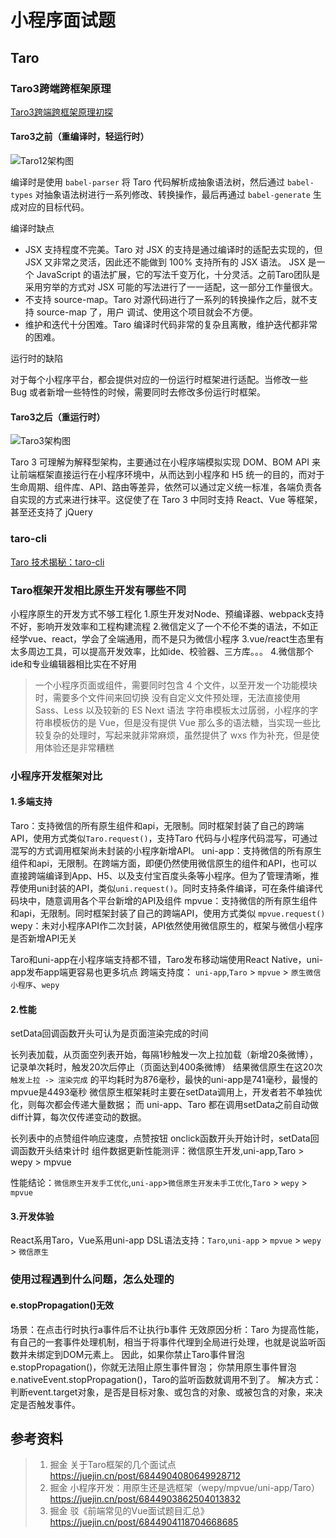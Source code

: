 # 小程序面试题

## Taro

### Taro3跨端跨框架原理

[Taro3跨端跨框架原理初探](https://juejin.cn/post/6989968343163731981)

#### Taro3之前（重编译时，轻运行时）

![Taro12架构图](https://p6-juejin.byteimg.com/tos-cn-i-k3u1fbpfcp/7a7325c8843c47c688395192749a1e31~tplv-k3u1fbpfcp-watermark.awebp)

编译时是使用 `babel-parser` 将 Taro 代码解析成抽象语法树，然后通过 `babel-types` 对抽象语法树进行一系列修改、转换操作，最后再通过 `babel-generate` 生成对应的目标代码。

编译时缺点

- JSX ⽀持程度不完美。Taro 对 JSX 的⽀持是通过编译时的适配去实现的，但 JSX ⼜⾮常之灵活，因此还不能做到 100% ⽀持所有的 JSX 语法。 JSX 是一个 JavaScript 的语法扩展，它的写法千变万化，十分灵活。之前Taro团队是采用穷举的方式对 JSX 可能的写法进行了一一适配，这一部分工作量很大。
- 不⽀持 source-map。Taro 对源代码进⾏了⼀系列的转换操作之后，就不⽀持 source-map 了，⽤户 调试、使⽤这个项⽬就会不⽅便。
- 维护和迭代⼗分困难。Taro 编译时代码⾮常的复杂且离散，维护迭代都⾮常的困难。

运⾏时的缺陷

对于每个⼩程序平台，都会提供对应的⼀份运⾏时框架进⾏适配。当修改⼀些 Bug 或者新增⼀些特性的时候，需要同时去修改多份运⾏时框架。

#### Taro3之后（重运行时）

![Taro3架构图](https://p9-juejin.byteimg.com/tos-cn-i-k3u1fbpfcp/462297be6ab44b05ab459677e99ee20c~tplv-k3u1fbpfcp-watermark.awebp)

Taro 3 可理解为解释型架构，主要通过在小程序端模拟实现 DOM、BOM API 来让前端框架直接运行在小程序环境中，从而达到小程序和 H5 统一的目的，而对于生命周期、组件库、API、路由等差异，依然可以通过定义统一标准，各端负责各自实现的方式来进行抹平。这促使了在 Taro 3 中同时支持 React、Vue 等框架，甚至还支持了 jQuery

### taro-cli

[Taro 技术揭秘：taro-cli](https://juejin.cn/post/6844903633557913608)

### Taro框架开发相比原生开发有哪些不同

小程序原生的开发方式不够工程化
1.原生开发对Node、预编译器、webpack支持不好，影响开发效率和工程构建流程
2.微信定义了一个不伦不类的语法，不如正经学vue、react，学会了全端通用，而不是只为微信小程序
3.vue/react生态里有太多周边工具，可以提高开发效率，比如ide、校验器、三方库。。。
4.微信那个ide和专业编辑器相比实在不好用
> 一个小程序页面或组件，需要同时包含 4 个文件，以至开发一个功能模块时，需要多个文件间来回切换
> 没有自定义文件预处理，无法直接使用 Sass、Less 以及较新的 ES Next 语法
> 字符串模板太过孱弱，小程序的字符串模板仿的是 Vue，但是没有提供 Vue 那么多的语法糖，当实现一些比较复杂的处理时，写起来就非常麻烦，虽然提供了 wxs 作为补充，但是使用体验还是非常糟糕

### 小程序开发框架对比

#### 1.多端支持

Taro：支持微信的所有原生组件和api，无限制。同时框架封装了自己的跨端API，使用方式类似`Taro.request()`，支持Taro 代码与小程序代码混写，可通过混写的方式调用框架尚未封装的小程序新增API。
uni-app：支持微信的所有原生组件和api，无限制。在跨端方面，即便仍然使用微信原生的组件和API，也可以直接跨端编译到App、H5、以及支付宝百度头条等小程序。但为了管理清晰，推荐使用uni封装的API，类似`uni.request()`。同时支持条件编译，可在条件编译代码块中，随意调用各个平台新增的API及组件
mpvue：支持微信的所有原生组件和api，无限制。同时框架封装了自己的跨端API，使用方式类似 `mpvue.request()`
wepy：未对小程序API作二次封装，API依然使用微信原生的，框架与微信小程序是否新增API无关

Taro和uni-app在小程序端支持都不错，Taro发布移动端使用React Native，uni-app发布app端更容易也更多坑点
跨端支持度： `uni-app`,`Taro` > `mpvue` > `原生微信小程序`、`wepy`

#### 2.性能

setData回调函数开头可认为是页面渲染完成的时间

长列表加载，从页面空列表开始，每隔1秒触发一次上拉加载（新增20条微博），记录单次耗时，触发20次后停止（页面达到400条微博）
结果微信原生在这20次 `触发上拉 -> 渲染完成` 的平均耗时为876毫秒，最快的uni-app是741毫秒，最慢的mpvue是4493毫秒
微信原生框架耗时主要在setData调用上，开发者若不单独优化，则每次都会传递大量数据；
而 uni-app、Taro 都在调用setData之前自动做diff计算，每次仅传递变动的数据。

长列表中的点赞组件响应速度，点赞按钮 onclick函数开头开始计时，setData回调函数开头结束计时
组件数据更新性能测评：微信原生开发,uni-app,Taro > wepy > mpvue

性能结论：`微信原生开发手工优化`,`uni-app`>`微信原生开发未手工优化`,`Taro` > `wepy` > `mpvue`

#### 3.开发体验

React系用Taro，Vue系用uni-app
DSL语法支持：`Taro`,`uni-app` > `mpvue` > `wepy` > `微信原生`

### 使用过程遇到什么问题，怎么处理的

#### e.stopPropagation()无效

场景：在点击行时执行a事件后不让执行b事件
无效原因分析：Taro 为提高性能，有自己的一套事件处理机制，相当于将事件代理到全局进行处理，也就是说监听函数并未绑定到DOM元素上。
因此，如果你禁止Taro事件冒泡e.stopPropagation()，你就无法阻止原生事件冒泡；
你禁用原生事件冒泡e.nativeEvent.stopPropagation()，Taro的监听函数就调用不到了。
解决方式：判断event.target对象，是否是目标对象、或包含的对象、或被包含的对象，来决定是否触发事件。

## 参考资料

> 1. 掘金 关于Taro框架的几个面试点
>    <https://juejin.cn/post/6844904080649928712>
> 2. 掘金 小程序开发：用原生还是选框架（wepy/mpvue/uni-app/Taro）
>    <https://juejin.cn/post/6844903862504013832>
> 3. 掘金 驳《前端常见的Vue面试题目汇总》
>    <https://juejin.cn/post/6844904118704668685>
